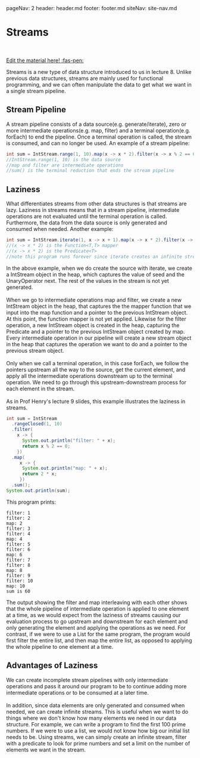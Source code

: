 <frontmatter>
  pageNav: 2
  header: header.md
  footer: footer.md
  siteNav: site-nav.md
</frontmatter>

<br> 

# Streams
<br> 

<!-- DO NOT DELETE THIS LINK AND PLEASE WRITE BELOW THIS LINK-->
[Edit the material here! :fas-pen:](https://github.com/nus-cs2030/1920-s2/edit/master/contents/textbook/lecture08/Streams/pipelineAndLaziness.md)
<!-- DO NOT DELETE THIS LINK AND PLEASE WRITE BELOW THIS LINK-->

Streams is a new type of data structure introduced to us in lecture 8. Unlike previous data structures, streams are mainly used for
functional programming, and we can often manipulate the data to get what we want in a single stream pipeline.

## Stream Pipeline
A stream pipeline consists of a data source(e.g. generate/iterate), zero or more intermediate operations(e.g. map, filter) and a 
terminal operation(e.g. forEach) to end the pipeline. Once a terminal operation is called, the stream is consumed, and can no longer be
used. An example of a stream pipeline:

```java
int sum = IntStream.range(1, 10).map(x -> x * 2).filter(x -> x % 2 == 0).sum();
//IntStream.range(1, 10) is the data source
//map and filter are intermediate operations
//sum() is the terminal reduction that ends the stream pipeline
```
## Laziness
What differentiates streams from other data structures is that streams are lazy. Laziness in streams means that in a stream pipeline,
intermediate operations are not evaluated until the terminal operation is called. Furthermore, the data from the data source is only
generated and consumed when needed. Another example:
```java
int sum = IntStream.iterate(1, x -> x + 1).map(x -> x * 2).filter(x -> x % 2 == 0).forEach(System.out::println);
//(x -> x * 2) is the Function<T,T> mapper
//(x -> x * 2) is the Predicate<T>
//note this program runs forever since iterate creates an infinite stream
```
In the above example, when we do create the source with iterate, we create a IntStream object in the heap, which captures the value of 
seed and the UnaryOperator next. The rest of the values in the stream is not yet generated. 
<br>
<br>
When we go to intermediate operations map and filter, we create a new IntStream object in the heap, that captures the the mapper 
function that we input into the map function and a pointer to the previous IntStream object. At this point, the function mapper is not
yet applied. Likewise for the filter operation, a new IntStream object is created in the heap, capturing the Predicate<T> and a pointer
to the previous IntStream object created by map. Every intermediate operation in our pipeline will create a new stream object in the heap that captures the operation we want to do and a pointer to the previous stream object.
<br>
<br>
Only when we call a terminal operation, in this case forEach, we follow the pointers upstream all the way to the source, get the current element, and apply all the intermediate operations downstream up to the terminal operation. We need to go through this upstream-downstream process for each element in the stream.
<br>
<br>
As in Prof Henry's lecture 9 slides, this example illustrates the laziness in streams.
```java
int sum = IntStream
  .rangeClosed(1, 10)
  .filter(
    x -> {
      System.out.println("filter: " + x);
      return x % 2 == 0;
    })
  .map(
     x -> {
      System.out.println("map: " + x);
      return 2 * x;
     })
  .sum();
System.out.println(sum);
```
This program prints:
```
filter: 1
filter: 2
map: 2
filter: 3
filter: 4
map: 4
filter: 5
filter: 6
map: 6
filter: 7
filter: 8
map: 8
filter: 9
filter: 10
map: 10
sum is 60
```
The output showing the filter and map interleaving with each other shows that the whole pipeline of intermediate operation is applied 
to one element at a time, as we would expect from the laziness of streams causing our evaluation process to go upstream and downstream
for each element and only generating the element and applying the operations as we need. For contrast, if we were to use a List for the
same program, the program would first filter the entire list, and then map the entire list, as opposed to applying the whole pipeline to
one element at a time.

## Advantages of Laziness
We can create incomplete stream pipelines with only intermediate operations and pass it around our program to be to continue adding more
intermediate operations or to be consumed at a later time.
<br>
<br>
In addition, since data elements are only generated and consumed when needed, we can create infinite streams. This is useful when we
want to do things where we don't know how many elements we need in our data structure. For example, we can write a program to find the 
first 100 prime numbers. If we were to use a list, we would not know how big our initial list needs to be. Using streams, we can simply
create an infinite stream, filter with a predicate to look for prime numbers and set a limit on the number of elements we want in the
stream.
